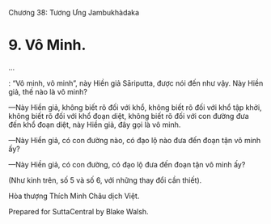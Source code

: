  

Chương 38: Tương Ưng Jambukhàdaka

# 9\. Vô Minh.

…

: “Vô minh, vô minh”, này Hiền giả Sāriputta, được nói đến như vậy. Này Hiền giả, thế nào là vô minh?

—Này Hiền giả, không biết rõ đối với khổ, không biết rõ đối với khổ tập khởi, không biết rõ đối với khổ đoạn diệt, không biết rõ đối với con đường đưa đến khổ đoạn diệt, này Hiền giả, đây gọi là vô minh.

—Này Hiền giả, có con đường nào, có đạo lộ nào đưa đến đoạn tận vô minh ấy?

—Này Hiền giả, có con đường, có đạo lộ đưa đến đoạn tận vô minh ấy?

(Như kinh trên, số 5 và số 6, với những thay đổi cần thiết).

Hòa thượng Thích Minh Châu dịch Việt.

Prepared for SuttaCentral by Blake Walsh.